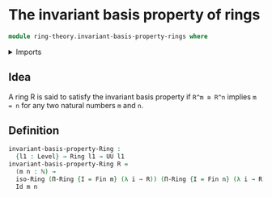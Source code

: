 # The invariant basis property of rings

```agda
module ring-theory.invariant-basis-property-rings where
```

<details><summary>Imports</summary>
```agda
open import foundation.identity-types
open import foundation.universe-levels
open import elementary-number-theory.natural-numbers
open import ring-theory.dependent-products-rings
open import ring-theory.isomorphisms-rings
open import ring-theory.rings
open import univalent-combinatorics.standard-finite-types
```
</details>

## Idea

A ring R is said to satisfy the invariant basis property if `R^m ≅ R^n` implies `m = n` for any two natural numbers `m` and `n`.

## Definition

```agda
invariant-basis-property-Ring :
  {l1 : Level} → Ring l1 → UU l1
invariant-basis-property-Ring R =
  (m n : ℕ) →
  iso-Ring (Π-Ring {I = Fin m} (λ i → R)) (Π-Ring {I = Fin n} (λ i → R)) →
  Id m n
```
